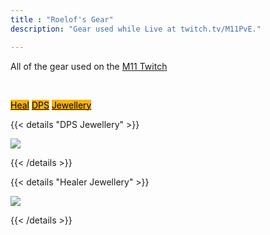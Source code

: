 ```yaml
---
title : "Roelof's Gear"
description: "Gear used while Live at twitch.tv/M11PvE."

---
```

All of the gear used on the <a href="https://twitch.tv/M11PvE" target="_blank">M11 Twitch</a>

<br>

 <a class="btn btn-primary btn-lg px-4 mb-2" style="color:black;background-color:#fdb402;" href="/roelof/heals"
        role="button">Heal</a>
 <a class="btn btn-primary btn-lg px-4 mb-2" style="color:black;background-color:#fdb402;" href="/roelof/dps"
        role="button">DPS</a>
 <a class="btn btn-primary btn-lg px-4 mb-2" style="color:black;background-color:#fdb402;" href="/roelof"
        role="button">Jewellery</a>

{{< details "DPS Jewellery" >}}

<a href="/images/builds/roelof/dpsjewellery.png/" target="_blank"><img src="/images/builds/roelof/dpsjewellery.png/"></a>
    
{{< /details >}}

{{< details "Healer Jewellery" >}}

<a href="/images/builds/roelof/healjewellery.png/" target="_blank"><img src="/images/builds/roelof/healjewellery.png/"></a>
    
{{< /details >}}